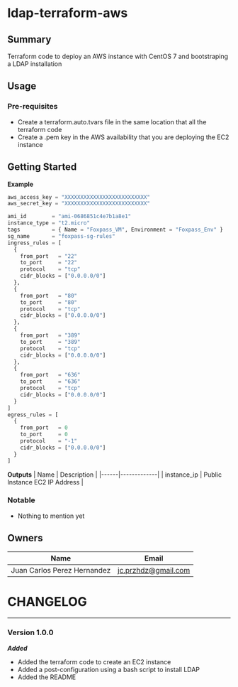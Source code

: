 # ldap-terraform-aws

## Summary

Terraform code to deploy an AWS instance with CentOS 7 and bootstraping a LDAP installation

## Usage

### Pre-requisites
* Create a terraform.auto.tvars file in the same location that all the terraform code
* Create a .pem key in the AWS availability that you are deploying the EC2 instance

## Getting Started
**Example**

```terraform
aws_access_key = "XXXXXXXXXXXXXXXXXXXXXXXXXX"
aws_secret_key = "XXXXXXXXXXXXXXXXXXXXXXXXXX"

ami_id        = "ami-0686851c4e7b1a8e1"
instance_type = "t2.micro"
tags          = { Name = "Foxpass_VM", Environment = "Foxpass_Env" }
sg_name       = "foxpass-sg-rules"
ingress_rules = [
  {
    from_port   = "22"
    to_port     = "22"
    protocol    = "tcp"
    cidr_blocks = ["0.0.0.0/0"]
  },
  {
    from_port   = "80"
    to_port     = "80"
    protocol    = "tcp"
    cidr_blocks = ["0.0.0.0/0"]
  },
  {
    from_port   = "389"
    to_port     = "389"
    protocol    = "tcp"
    cidr_blocks = ["0.0.0.0/0"]
  },
  {
    from_port   = "636"
    to_port     = "636"
    protocol    = "tcp"
    cidr_blocks = ["0.0.0.0/0"]
  }
]
egress_rules = [
  {
    from_port   = 0
    to_port     = 0
    protocol    = "-1"
    cidr_blocks = ["0.0.0.0/0"]
  }
]
```

**Outputs**
| Name | Description |
|------|-------------|
| instance_ip | Public Instance EC2 IP Address |

### Notable
* Nothing to mention yet

## Owners
| Name | Email |
|------|-------|
| Juan Carlos Perez Hernandez | jc.przhdz@gmail.com

# CHANGELOG
***
### Version 1.0.0
***Added***
* Added the terraform code to create an EC2 instance 
* Added a post-configuration using a bash script to install LDAP
* Added the README




